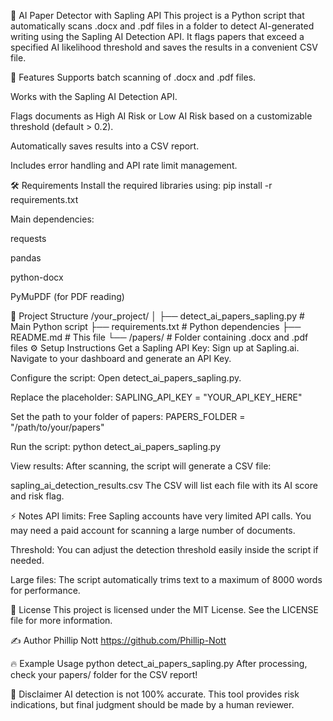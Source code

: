 📄 AI Paper Detector with Sapling API
This project is a Python script that automatically scans .docx and .pdf files in a folder to detect AI-generated writing using the Sapling AI Detection API.
It flags papers that exceed a specified AI likelihood threshold and saves the results in a convenient CSV file.

🚀 Features
Supports batch scanning of .docx and .pdf files.

Works with the Sapling AI Detection API.

Flags documents as High AI Risk or Low AI Risk based on a customizable threshold (default > 0.2).

Automatically saves results into a CSV report.

Includes error handling and API rate limit management.

🛠 Requirements
Install the required libraries using:
pip install -r requirements.txt

Main dependencies:

requests

pandas

python-docx

PyMuPDF (for PDF reading)

📂 Project Structure
/your_project/
│
├── detect_ai_papers_sapling.py   # Main Python script
├── requirements.txt              # Python dependencies
├── README.md                     # This file
└── /papers/                      # Folder containing .docx and .pdf files
⚙️ Setup Instructions
Get a Sapling API Key:
Sign up at Sapling.ai.
Navigate to your dashboard and generate an API Key.

Configure the script:
Open detect_ai_papers_sapling.py.

Replace the placeholder:
SAPLING_API_KEY = "YOUR_API_KEY_HERE"

Set the path to your folder of papers:
PAPERS_FOLDER = "/path/to/your/papers"

Run the script:
python detect_ai_papers_sapling.py

View results:
After scanning, the script will generate a CSV file:

sapling_ai_detection_results.csv
The CSV will list each file with its AI score and risk flag.

⚡ Notes
API limits: Free Sapling accounts have very limited API calls. You may need a paid account for scanning a large number of documents.

Threshold: You can adjust the detection threshold easily inside the script if needed.

Large files: The script automatically trims text to a maximum of 8000 words for performance.

📜 License
This project is licensed under the MIT License.
See the LICENSE file for more information.

✍️ Author
Phillip Nott 
https://github.com/Phillip-Nott

🔥 Example Usage
python detect_ai_papers_sapling.py
After processing, check your papers/ folder for the CSV report!

🚨 Disclaimer
AI detection is not 100% accurate.
This tool provides risk indications, but final judgment should be made by a human reviewer.

